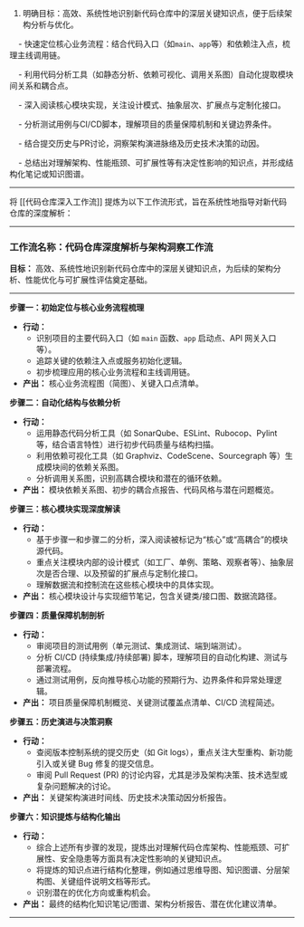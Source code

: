 1. 明确目标：高效、系统性地识别新代码仓库中的深层关键知识点，便于后续架构分析与优化。

    - 快速定位核心业务流程：结合代码入口（如`main`、`app`等）和依赖注入点，梳理主线调用链。

    - 利用代码分析工具（如静态分析、依赖可视化、调用关系图）自动化提取模块间关系和耦合点。

    - 深入阅读核心模块实现，关注设计模式、抽象层次、扩展点与定制化接口。

    - 分析测试用例与CI/CD脚本，理解项目的质量保障机制和关键边界条件。

    - 结合提交历史与PR讨论，洞察架构演进脉络及历史技术决策的动因。

    - 总结出对理解架构、性能瓶颈、可扩展性等有决定性影响的知识点，并形成结构化笔记或知识图谱。

---
将 [[代码仓库深入工作流]] 提炼为以下工作流形式，旨在系统性地指导对新代码仓库的深度解析：

---

### **工作流名称：代码仓库深度解析与架构洞察工作流**

**目标：** 高效、系统性地识别新代码仓库中的深层关键知识点，为后续的架构分析、性能优化与可扩展性评估奠定基础。

---

**步骤一：初始定位与核心业务流程梳理**

*   **行动：**
    *   识别项目的主要代码入口（如 `main` 函数、`app` 启动点、API 网关入口等）。
    *   追踪关键的依赖注入点或服务初始化逻辑。
    *   初步梳理应用的核心业务流程和主线调用链。
*   **产出：** 核心业务流程图（简图）、关键入口点清单。

**步骤二：自动化结构与依赖分析**

*   **行动：**
    *   运用静态代码分析工具（如 SonarQube、ESLint、Rubocop、Pylint 等，结合语言特性）进行初步代码质量与结构扫描。
    *   利用依赖可视化工具（如 Graphviz、CodeScene、Sourcegraph 等）生成模块间的依赖关系图。
    *   分析调用关系图，识别高耦合模块和潜在的循环依赖。
*   **产出：** 模块依赖关系图、初步的耦合点报告、代码风格与潜在问题概览。

**步骤三：核心模块实现深度解读**

*   **行动：**
    *   基于步骤一和步骤二的分析，深入阅读被标记为“核心”或“高耦合”的模块源代码。
    *   重点关注模块内部的设计模式（如工厂、单例、策略、观察者等）、抽象层次是否合理、以及预留的扩展点与定制化接口。
    *   理解数据流和控制流在这些核心模块中的具体实现。
*   **产出：** 核心模块设计与实现细节笔记，包含关键类/接口图、数据流路径。

**步骤四：质量保障机制剖析**

*   **行动：**
    *   审阅项目的测试用例（单元测试、集成测试、端到端测试）。
    *   分析 CI/CD (持续集成/持续部署) 脚本，理解项目的自动化构建、测试与部署流程。
    *   通过测试用例，反向推导核心功能的预期行为、边界条件和异常处理逻辑。
*   **产出：** 项目质量保障机制概览、关键测试覆盖点清单、CI/CD 流程简述。

**步骤五：历史演进与决策洞察**

*   **行动：**
    *   查阅版本控制系统的提交历史（如 Git logs），重点关注大型重构、新功能引入或关键 Bug 修复的提交信息。
    *   审阅 Pull Request (PR) 的讨论内容，尤其是涉及架构决策、技术选型或复杂问题解决的讨论。
*   **产出：** 关键架构演进时间线、历史技术决策动因分析报告。

**步骤六：知识提炼与结构化输出**

*   **行动：**
    *   综合上述所有步骤的发现，提炼出对理解代码仓库架构、性能瓶颈、可扩展性、安全隐患等方面具有决定性影响的关键知识点。
    *   将提炼的知识点进行结构化整理，例如通过思维导图、知识图谱、分层架构图、关键组件说明文档等形式。
    *   识别潜在的优化方向或重构机会。
*   **产出：** 最终的结构化知识笔记/图谱、架构分析报告、潜在优化建议清单。

---
